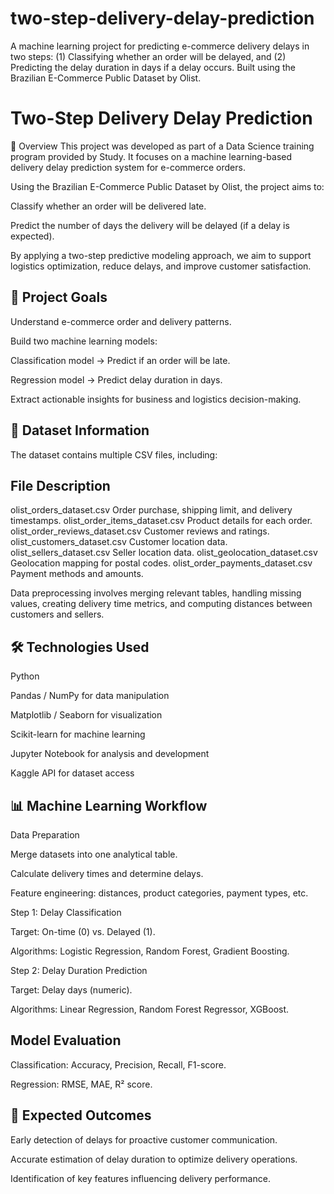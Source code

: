 
# two-step-delivery-delay-prediction
A machine learning project for predicting e-commerce delivery delays in two steps:  (1) Classifying whether an order will be delayed, and  (2) Predicting the delay duration in days if a delay occurs.  Built using the Brazilian E-Commerce Public Dataset by Olist.
# Two-Step Delivery Delay Prediction
📌 Overview
This project was developed as part of a Data Science training program provided by Study.
It focuses on a machine learning-based delivery delay prediction system for e-commerce orders.

Using the Brazilian E-Commerce Public Dataset by Olist, the project aims to:

Classify whether an order will be delivered late.

Predict the number of days the delivery will be delayed (if a delay is expected).

By applying a two-step predictive modeling approach, we aim to support logistics optimization, reduce delays, and improve customer satisfaction.

## 🎯 Project Goals
Understand e-commerce order and delivery patterns.

Build two machine learning models:

Classification model → Predict if an order will be late.

Regression model → Predict delay duration in days.

Extract actionable insights for business and logistics decision-making.

## 📂 Dataset Information
The dataset contains multiple CSV files, including:

## File	Description
olist_orders_dataset.csv	Order purchase, shipping limit, and delivery timestamps.
olist_order_items_dataset.csv	Product details for each order.
olist_order_reviews_dataset.csv	Customer reviews and ratings.
olist_customers_dataset.csv	Customer location data.
olist_sellers_dataset.csv	Seller location data.
olist_geolocation_dataset.csv	Geolocation mapping for postal codes.
olist_order_payments_dataset.csv	Payment methods and amounts.

Data preprocessing involves merging relevant tables, handling missing values, creating delivery time metrics, and computing distances between customers and sellers.

## 🛠️ Technologies Used
Python

Pandas / NumPy for data manipulation

Matplotlib / Seaborn for visualization

Scikit-learn for machine learning

Jupyter Notebook for analysis and development

Kaggle API for dataset access

## 📊 Machine Learning Workflow
Data Preparation

Merge datasets into one analytical table.

Calculate delivery times and determine delays.

Feature engineering: distances, product categories, payment types, etc.

Step 1: Delay Classification

Target: On-time (0) vs. Delayed (1).

Algorithms: Logistic Regression, Random Forest, Gradient Boosting.

Step 2: Delay Duration Prediction

Target: Delay days (numeric).

Algorithms: Linear Regression, Random Forest Regressor, XGBoost.

  
## Model Evaluation

Classification: Accuracy, Precision, Recall, F1-score.

Regression: RMSE, MAE, R² score.

## 🚀 Expected Outcomes
Early detection of delays for proactive customer communication.

Accurate estimation of delay duration to optimize delivery operations.

Identification of key features influencing delivery performance.
